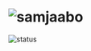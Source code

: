 ![samjaabo](https://badge.mediaplus.ma/darkblue/samjaabo)
===
![status](https://github-profile-trophy.vercel.app/?username=samjaabo)
